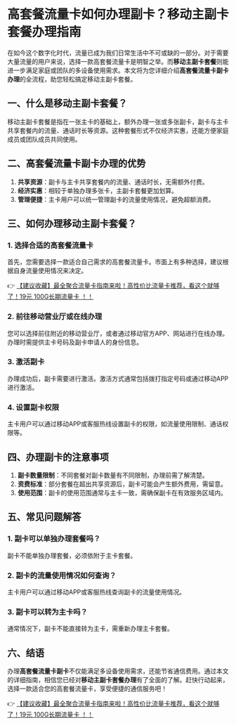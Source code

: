 # 高套餐流量卡如何办理副卡？移动主副卡套餐办理指南

在如今这个数字化时代，流量已成为我们日常生活中不可或缺的一部分。对于需要大量流量的用户来说，选择一款高套餐流量卡是明智之举。而**移动主副卡套餐**则能进一步满足家庭或团队的多设备使用需求。本文将为您详细介绍**高套餐流量卡副卡办理**的全流程，助您轻松搞定移动主副卡套餐。

## 一、什么是移动主副卡套餐？

移动主副卡套餐是指在一张主卡的基础上，额外办理一张或多张副卡，副卡与主卡共享套餐内的流量、通话时长等资源。这种套餐形式不仅经济实惠，还能方便家庭成员或团队成员共同使用。

## 二、高套餐流量卡副卡办理的优势

1. **共享资源**：副卡与主卡共享套餐内的流量、通话时长，无需额外付费。
2. **经济实惠**：相较于单独办理多张卡，主副卡套餐更加划算。
3. **管理便捷**：主卡用户可以统一管理副卡的流量使用情况，避免超额消费。

## 三、如何办理移动主副卡套餐？

### 1. 选择合适的高套餐流量卡

首先，您需要选择一款适合自己需求的高套餐流量卡。市面上有多种选择，建议根据自身流量使用情况来决定。

👉 [【建议收藏】最全聚合流量卡指南来啦！高性价比流量卡推荐，看这个就够了！19元 100G长期流量卡 ！！](https://bit.ly/Liuliangka)

### 2. 前往移动营业厅或在线办理

您可以选择前往附近的移动营业厅，或者通过移动官方APP、网站进行在线办理。办理时需提供主卡号码及副卡申请人的身份信息。

### 3. 激活副卡

办理成功后，副卡需要进行激活。激活方式通常包括拨打指定号码或通过移动APP进行激活。

### 4. 设置副卡权限

主卡用户可以通过移动APP或客服热线设置副卡的权限，如流量使用限制、通话权限等。

## 四、办理副卡的注意事项

1. **副卡数量限制**：不同套餐对副卡数量有不同限制，办理前需了解清楚。
2. **资费标准**：部分套餐在超出共享资源后，副卡可能会产生额外费用，需留意。
3. **使用范围**：副卡的使用范围通常与主卡一致，需确保副卡在有效服务区域内。

## 五、常见问题解答

### 1. 副卡可以单独办理套餐吗？

副卡不能单独办理套餐，必须依附于主卡套餐。

### 2. 副卡的流量使用情况如何查询？

主卡用户可以通过移动APP或客服热线查询副卡的流量使用情况。

### 3. 副卡可以转为主卡吗？

通常情况下，副卡不能直接转为主卡，需重新办理主卡套餐。

## 六、结语

办理**高套餐流量卡副卡**不仅能满足多设备使用需求，还能节省通信费用。通过本文的详细指南，相信您已经对**移动主副卡套餐办理**有了全面的了解。赶快行动起来，选择一款适合您的高套餐流量卡，享受便捷的通信服务吧！

👉 [【建议收藏】最全聚合流量卡指南来啦！高性价比流量卡推荐，看这个就够了！19元 100G长期流量卡 ！！](https://bit.ly/Liuliangka)